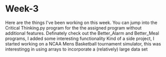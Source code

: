 # Week-3
Here are the things I've been working on this week. You can jump into the Critical Thinking.py program for the the assigned program without additional features.
Definately check out the Better_Alarm and Better_Meal programs, I added some interesting functionality
Kind of a side project, I started working on a NCAA Mens Basketball tournament simulator, this was interestingg in using arrays to incorporate a (relatively) large data set
